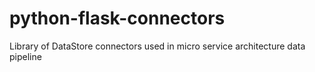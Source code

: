 # python-flask-connectors
Library of DataStore connectors used in micro service architecture data pipeline
